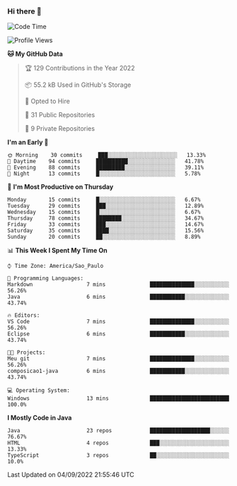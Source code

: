 ### Hi there 👋

<!--
**Marthiins/Marthiins** is a ✨ _special_ ✨ repository because its `README.md` (this file) appears on your GitHub profile.

Here are some ideas to get you started:

- 🔭 I’m currently working on ...
- 🌱 I’m currently learning ...
- 👯 I’m looking to collaborate on ...
- 🤔 I’m looking for help with ...
- 💬 Ask me about ...
- 📫 How to reach me: ...
- 😄 Pronouns: ...
- ⚡ Fun fact: ...
-->

<!-- <img src="" height="400em"> -- >

<!--START_SECTION:waka-->
![Code Time](http://img.shields.io/badge/Code%20Time-14%20mins-blue)

![Profile Views](http://img.shields.io/badge/Profile%20Views-45-blue)

**🐱 My GitHub Data** 

> 🏆 129 Contributions in the Year 2022
 > 
> 📦 55.2 kB Used in GitHub's Storage 
 > 
> 💼 Opted to Hire
 > 
> 📜 31 Public Repositories 
 > 
> 🔑 9 Private Repositories  
 > 
**I'm an Early 🐤** 

```text
🌞 Morning    30 commits     ███░░░░░░░░░░░░░░░░░░░░░░   13.33% 
🌇 Daytime    94 commits     ██████████░░░░░░░░░░░░░░░   41.78% 
🌃 Evening    88 commits     █████████░░░░░░░░░░░░░░░░   39.11% 
🌙 Night      13 commits     █░░░░░░░░░░░░░░░░░░░░░░░░   5.78%

```
📅 **I'm Most Productive on Thursday** 

```text
Monday       15 commits     █░░░░░░░░░░░░░░░░░░░░░░░░   6.67% 
Tuesday      29 commits     ███░░░░░░░░░░░░░░░░░░░░░░   12.89% 
Wednesday    15 commits     █░░░░░░░░░░░░░░░░░░░░░░░░   6.67% 
Thursday     78 commits     ████████░░░░░░░░░░░░░░░░░   34.67% 
Friday       33 commits     ███░░░░░░░░░░░░░░░░░░░░░░   14.67% 
Saturday     35 commits     ████░░░░░░░░░░░░░░░░░░░░░   15.56% 
Sunday       20 commits     ██░░░░░░░░░░░░░░░░░░░░░░░   8.89%

```


📊 **This Week I Spent My Time On** 

```text
⌚︎ Time Zone: America/Sao_Paulo

💬 Programming Languages: 
Markdown                 7 mins              ██████████████░░░░░░░░░░░   56.26% 
Java                     6 mins              ███████████░░░░░░░░░░░░░░   43.74%

🔥 Editors: 
VS Code                  7 mins              ██████████████░░░░░░░░░░░   56.26% 
Eclipse                  6 mins              ███████████░░░░░░░░░░░░░░   43.74%

🐱‍💻 Projects: 
Meu git                  7 mins              ██████████████░░░░░░░░░░░   56.26% 
composicao1-java         6 mins              ███████████░░░░░░░░░░░░░░   43.74%

💻 Operating System: 
Windows                  13 mins             █████████████████████████   100.0%

```

**I Mostly Code in Java** 

```text
Java                     23 repos            ███████████████████░░░░░░   76.67% 
HTML                     4 repos             ███░░░░░░░░░░░░░░░░░░░░░░   13.33% 
TypeScript               3 repos             ██░░░░░░░░░░░░░░░░░░░░░░░   10.0%

```



 Last Updated on 04/09/2022 21:55:46 UTC
<!--END_SECTION:waka-->

